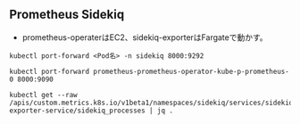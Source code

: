 ## Prometheus Sidekiq

* prometheus-operaterはEC2、sidekiq-exporterはFargateで動かす。

```
kubectl port-forward <Pod名> -n sidekiq 8000:9292
```

```
kubectl port-forward prometheus-prometheus-operator-kube-p-prometheus-0 8000:9090
```

```
kubectl get --raw /apis/custom.metrics.k8s.io/v1beta1/namespaces/sidekiq/services/sidekiq-exporter-service/sidekiq_processes | jq .
```
